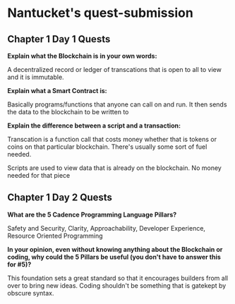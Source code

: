 # Nantucket's quest-submission

## Chapter 1 Day 1 Quests

**Explain what the Blockchain is in your own words:**

  A decentralized record or ledger of transcations that is open to all to view and it is immutable.

**Explain what a Smart Contract is:**

  Basically programs/functions that anyone can call on and run. It then sends the data to the blockchain to be written to

**Explain the difference between a script and a transaction:**

  Transcation is a function call that costs money whether that is tokens or coins on that particular blockchain. There's usually some sort of fuel needed.
  
  Scripts are used to view data that is already on the blockchain. No money needed for that piece


## Chapter 1 Day 2 Quests

**What are the 5 Cadence Programming Language Pillars?**

Safety and Security, Clarity, Approachability, Developer Experience, Resource Oriented Programming

**In your opinion, even without knowing anything about the Blockchain or coding, why could the 5 Pillars be useful (you don't have to answer this for #5)?**

This foundation sets a great standard so that it encourages builders from all over to bring new ideas. Coding shouldn't be something that is gatekept by obscure syntax.

